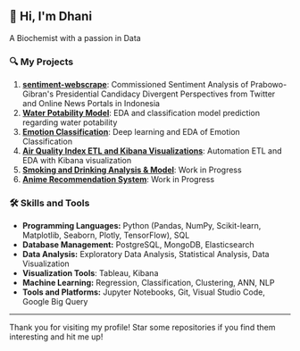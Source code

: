 ## 👋 Hi, I'm Dhani

A Biochemist with a passion in Data
### 🔍 My Projects

1. [**sentiment-webscrape**](https://github.com/achmaddhani/sentiment-webscrape): Commissioned Sentiment Analysis of Prabowo-Gibran's Presidential Candidacy Divergent Perspectives from Twitter and Online News Portals in Indonesia
2. [**Water Potability Model**](https://github.com/achmaddhani/water-potability-model): EDA and classification model prediction regarding water potability
3. [**Emotion Classification**](https://github.com/achmaddhani/emotion-classification): Deep learning and EDA of Emotion Classification
4. [**Air Quality Index ETL and Kibana Visualizations**](https://github.com/achmaddhani/air-quality-index-etl-kibana): Automation ETL and EDA with Kibana visualization
5. [**Smoking and Drinking Analysis & Model**](https://github.com/achmaddhani/smoking-drinking-classification-analysis): Work in Progress
6. [**Anime Recommendation System**](https://github.com/achmaddhani/anime-recommendation): Work in Progress

### 🛠️ Skills and Tools

- **Programming Languages:** Python (Pandas, NumPy, Scikit-learn, Matplotlib, Seaborn, Plotly, TensorFlow), SQL
- **Database Management:** PostgreSQL, MongoDB, Elasticsearch
- **Data Analysis:** Exploratory Data Analysis, Statistical Analysis, Data Visualization
- **Visualization Tools**: Tableau, Kibana
- **Machine Learning:** Regression, Classification, Clustering, ANN, NLP
- **Tools and Platforms:** Jupyter Notebooks, Git, Visual Studio Code, Google Big Query

---

Thank you for visiting my profile! Star some repositories if you find them interesting and hit me up!

